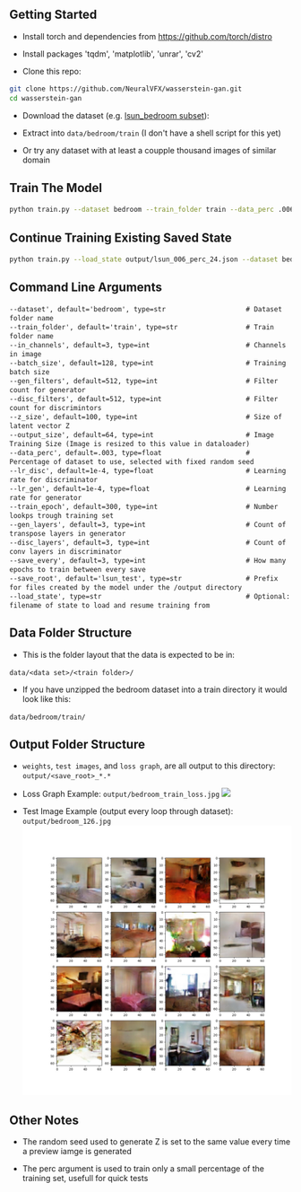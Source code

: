 
## Getting Started
- Install torch and dependencies from https://github.com/torch/distro
- Install packages 'tqdm', 'matplotlib', 'unrar', 'cv2'

- Clone this repo:
```bash
git clone https://github.com/NeuralVFX/wasserstein-gan.git
cd wasserstein-gan
```
- Download the dataset (e.g. [lsun_bedroom subset](https://www.kaggle.com/jhoward/lsun_bedroom/downloads/lsun_bedroom.zip/1)):

- Extract into `data/bedroom/train`  (I don't have a shell script for this yet)

- Or try any dataset with at least a coupple thousand images of similar domain

## Train The Model
```bash
python train.py --dataset bedroom --train_folder train --data_perc .006 --save_root bedroom
```

## Continue Training Existing Saved State
```bash
python train.py --load_state output/lsun_006_perc_24.json --dataset bedroom --train_folder train --data_perc .006 --save_root bedroom
```

## Command Line Arguments

```
--dataset', default='bedroom', type=str                    # Dataset folder name
--train_folder', default='train', type=str                 # Train folder name
--in_channels', default=3, type=int                        # Channels in image
--batch_size', default=128, type=int                       # Training batch size
--gen_filters', default=512, type=int                      # Filter count for generator
--disc_filters', default=512, type=int                     # Filter count for discrimintors
--z_size', default=100, type=int                           # Size of latent vector Z
--output_size', default=64, type=int                       # Image Training Size (Image is resized to this value in dataloader)
--data_perc', default=.003, type=float                     # Percentage of dataset to use, selected with fixed random seed
--lr_disc', default=1e-4, type=float                       # Learning rate for discriminator
--lr_gen', default=1e-4, type=float                        # Learning rate for generator
--train_epoch', default=300, type=int                      # Number lookps trough training set
--gen_layers', default=3, type=int                         # Count of transpose layers in generator
--disc_layers', default=3, type=int                        # Count of conv layers in discriminator
--save_every', default=3, type=int                         # How many epochs to train between every save
--save_root', default='lsun_test', type=str                # Prefix for files created by the model under the /output directory
--load_state', type=str                                    # Optional: filename of state to load and resume training from
```

## Data Folder Structure

- This is the folder layout that the data is expected to be in:

`data/<data set>/<train folder>/`

- If you have unzipped the bedroom dataset into a train directory it would look like this:

`data/bedroom/train/`

## Output Folder Structure

- `weights`, `test images`, and `loss graph`, are all output to this directory: `output/<save_root>_*.*`

- Loss Graph Example: `output/bedroom_train_loss.jpg`
![](output/wat_mai_amataros_train_loss.jpg)

- Test Image Example (output every loop through dataset): `output/bedroom_126.jpg`
![](output/bedroom_126.jpg)

## Other Notes

- The random seed used to generate Z is set to the same value every time a preview iamge is generated

- The perc argument is used to train only a small percentage of the training set, usefull for quick tests



